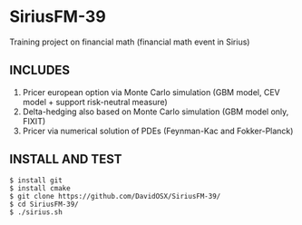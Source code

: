 # SiriusFM-39
Training project on financial math (financial math event in Sirius)

## INCLUDES 

   1) Pricer european option via Monte Carlo simulation (GBM model, CEV model + support risk-neutral measure)
   2) Delta-hedging also based on Monte Carlo simulation (GBM model only, FIXIT)
   3) Pricer via numerical solution of PDEs (Feynman-Kac and Fokker-Planck)
    
## INSTALL AND TEST

    $ install git
    $ install cmake
    $ git clone https://github.com/DavidOSX/SiriusFM-39/
    $ cd SiriusFM-39/
    $ ./sirius.sh
